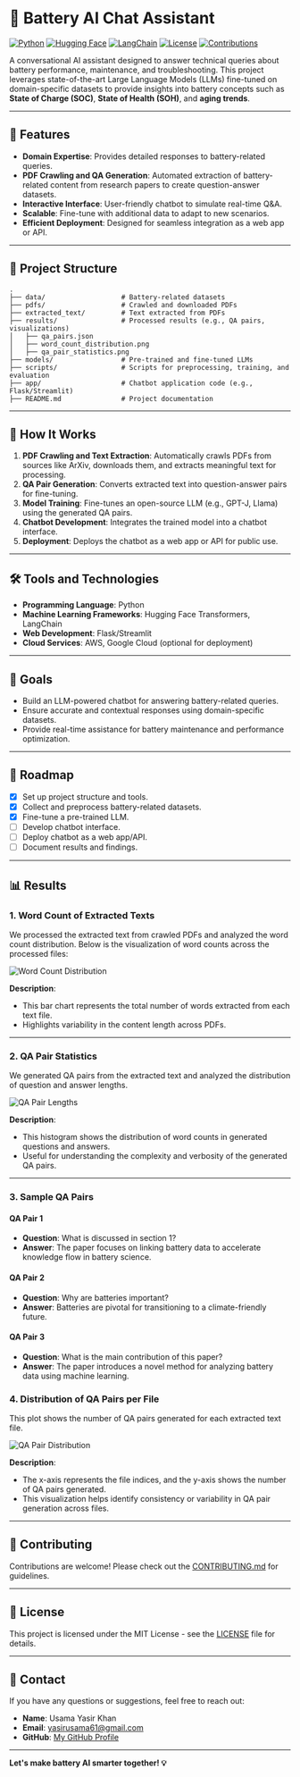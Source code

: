 # 🔋 Battery AI Chat Assistant

[![Python](https://img.shields.io/badge/Python-3.8%2B-blue?logo=python&logoColor=white)](https://www.python.org/)
[![Hugging Face](https://img.shields.io/badge/🤗-Hugging%20Face-yellow)](https://huggingface.co/)
[![LangChain](https://img.shields.io/badge/LangChain-Framework-orange)](https://langchain.com/)
[![License](https://img.shields.io/badge/License-MIT-green)](LICENSE)
[![Contributions](https://img.shields.io/badge/Contributions-Welcome-brightgreen)](CONTRIBUTING.md)

A conversational AI assistant designed to answer technical queries about battery performance, maintenance, and troubleshooting. This project leverages state-of-the-art Large Language Models (LLMs) fine-tuned on domain-specific datasets to provide insights into battery concepts such as **State of Charge (SOC)**, **State of Health (SOH)**, and **aging trends**.

---

## 🚀 Features

- **Domain Expertise**: Provides detailed responses to battery-related queries.
- **PDF Crawling and QA Generation**: Automated extraction of battery-related content from research papers to create question-answer datasets.
- **Interactive Interface**: User-friendly chatbot to simulate real-time Q&A.
- **Scalable**: Fine-tune with additional data to adapt to new scenarios.
- **Efficient Deployment**: Designed for seamless integration as a web app or API.

---

## 📂 Project Structure

```plaintext
.
├── data/                   # Battery-related datasets
├── pdfs/                   # Crawled and downloaded PDFs
├── extracted_text/         # Text extracted from PDFs
├── results/                # Processed results (e.g., QA pairs, visualizations)
│   ├── qa_pairs.json
│   ├── word_count_distribution.png
│   ├── qa_pair_statistics.png
├── models/                 # Pre-trained and fine-tuned LLMs
├── scripts/                # Scripts for preprocessing, training, and evaluation
├── app/                    # Chatbot application code (e.g., Flask/Streamlit)
├── README.md               # Project documentation
```

---

## 📜 How It Works

1. **PDF Crawling and Text Extraction**: Automatically crawls PDFs from sources like ArXiv, downloads them, and extracts meaningful text for processing.
2. **QA Pair Generation**: Converts extracted text into question-answer pairs for fine-tuning.
3. **Model Training**: Fine-tunes an open-source LLM (e.g., GPT-J, Llama) using the generated QA pairs.
4. **Chatbot Development**: Integrates the trained model into a chatbot interface.
5. **Deployment**: Deploys the chatbot as a web app or API for public use.

---

## 🛠️ Tools and Technologies

- **Programming Language**: Python
- **Machine Learning Frameworks**: Hugging Face Transformers, LangChain
- **Web Development**: Flask/Streamlit
- **Cloud Services**: AWS, Google Cloud (optional for deployment)

---

## 🌟 Goals

- Build an LLM-powered chatbot for answering battery-related queries.
- Ensure accurate and contextual responses using domain-specific datasets.
- Provide real-time assistance for battery maintenance and performance optimization.

---

## 🚧 Roadmap

- [x] Set up project structure and tools.
- [x] Collect and preprocess battery-related datasets.
- [x] Fine-tune a pre-trained LLM.
- [ ] Develop chatbot interface.
- [ ] Deploy chatbot as a web app/API.
- [ ] Document results and findings.

---

## 📊 Results

### 1. Word Count of Extracted Texts
We processed the extracted text from crawled PDFs and analyzed the word count distribution. Below is the visualization of word counts across the processed files:

![Word Count Distribution](results/word_count_distribution.png)

**Description**:
- This bar chart represents the total number of words extracted from each text file.
- Highlights variability in the content length across PDFs.

---

### 2. QA Pair Statistics
We generated QA pairs from the extracted text and analyzed the distribution of question and answer lengths.

![QA Pair Lengths](results/qa_pair_statistics.png)

**Description**:
- This histogram shows the distribution of word counts in generated questions and answers.
- Useful for understanding the complexity and verbosity of the generated QA pairs.

---

### 3. Sample QA Pairs

#### QA Pair 1
- **Question**: What is discussed in section 1?
- **Answer**: The paper focuses on linking battery data to accelerate knowledge flow in battery science.

#### QA Pair 2
- **Question**: Why are batteries important?
- **Answer**: Batteries are pivotal for transitioning to a climate-friendly future.

#### QA Pair 3
- **Question**: What is the main contribution of this paper?
- **Answer**: The paper introduces a novel method for analyzing battery data using machine learning.

### 4. Distribution of QA Pairs per File

This plot shows the number of QA pairs generated for each extracted text file.

![QA Pair Distribution](results/qa_pair_distribution.png)

**Description**:
- The x-axis represents the file indices, and the y-axis shows the number of QA pairs generated.
- This visualization helps identify consistency or variability in QA pair generation across files.

---

## 🤝 Contributing

Contributions are welcome! Please check out the [CONTRIBUTING.md](CONTRIBUTING.md) for guidelines.

---

## 📄 License

This project is licensed under the MIT License - see the [LICENSE](LICENSE) file for details.

---

## 📧 Contact

If you have any questions or suggestions, feel free to reach out:

- **Name**: Usama Yasir Khan
- **Email**: yasirusama61@gmail.com
- **GitHub**: [My GitHub Profile](https://github.com/yasirusama61)

---

**Let's make battery AI smarter together! 💡**
